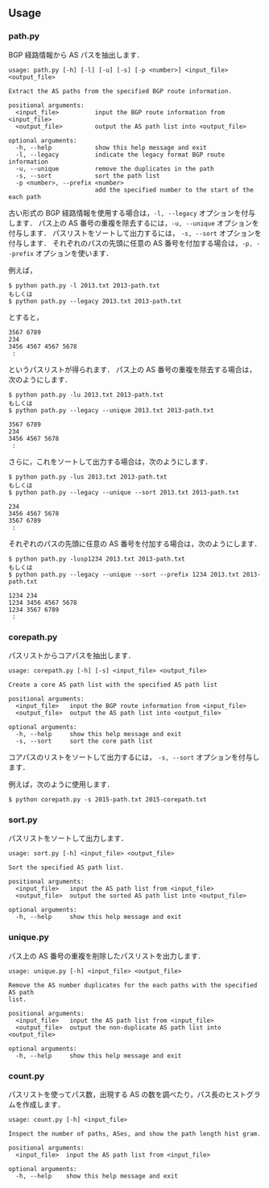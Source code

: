 ## Usage
### path.py

BGP 経路情報から AS パスを抽出します．

```
usage: path.py [-h] [-l] [-u] [-s] [-p <number>] <input_file> <output_file>

Extract the AS paths from the specified BGP route information.

positional arguments:
  <input_file>          input the BGP route information from <input_file>
  <output_file>         output the AS path list into <output_file>

optional arguments:
  -h, --help            show this help message and exit
  -l, --legacy          indicate the legacy format BGP route information
  -u, --unique          remove the duplicates in the path
  -s, --sort            sort the path list
  -p <number>, --prefix <number>
                        add the specified number to the start of the each path
```

古い形式の BGP 経路情報を使用する場合は，`-l, --legacy` オプションを付与します．
パス上の AS 番号の重複を除去するには，`-u, --unique` オプションを付与します．
パスリストをソートして出力するには， `-s, --sort` オプションを付与します．
それぞれのパスの先頭に任意の AS 番号を付加する場合は，`-p, --prefix` オプションを使います．

例えば，

```
$ python path.py -l 2013.txt 2013-path.txt
もしくは
$ python path.py --legacy 2013.txt 2013-path.txt
```

とすると，

```
3567 6789
234
3456 4567 4567 5678
 :
```

というパスリストが得られます．
パス上の AS 番号の重複を除去する場合は，次のようにします．

```
$ python path.py -lu 2013.txt 2013-path.txt
もしくは
$ python path.py --legacy --unique 2013.txt 2013-path.txt
```

```
3567 6789
234
3456 4567 5678
 :
```

さらに，これをソートして出力する場合は，次のようにします．

```
$ python path.py -lus 2013.txt 2013-path.txt
もしくは
$ python path.py --legacy --unique --sort 2013.txt 2013-path.txt
```

```
234
3456 4567 5678
3567 6789
 :
```

それぞれのパスの先頭に任意の AS 番号を付加する場合は，次のようにします．

```
$ python path.py -lusp1234 2013.txt 2013-path.txt
もしくは
$ python path.py --legacy --unique --sort --prefix 1234 2013.txt 2013-path.txt
```

```
1234 234
1234 3456 4567 5678
1234 3567 6789
 :
```


### corepath.py

パスリストからコアパスを抽出します．

```
usage: corepath.py [-h] [-s] <input_file> <output_file>

Create a core AS path list with the specified AS path list

positional arguments:
  <input_file>   input the BGP route information from <input_file>
  <output_file>  output the AS path list into <output_file>

optional arguments:
  -h, --help     show this help message and exit
  -s, --sort     sort the core path list
```

コアパスのリストをソートして出力するには， `-s, --sort` オプションを付与します．

例えば，次のように使用します．

```
$ python corepath.py -s 2015-path.txt 2015-corepath.txt
```

### sort.py

パスリストをソートして出力します．

```
usage: sort.py [-h] <input_file> <output_file>

Sort the specified AS path list.

positional arguments:
  <input_file>   input the AS path list from <input_file>
  <output_file>  output the sorted AS path list into <output_file>

optional arguments:
  -h, --help     show this help message and exit
```

### unique.py

パス上の AS 番号の重複を削除したパスリストを出力します．

```
usage: unique.py [-h] <input_file> <output_file>

Remove the AS number duplicates for the each paths with the specified AS path
list.

positional arguments:
  <input_file>   input the AS path list from <input_file>
  <output_file>  output the non-duplicate AS path list into <output_file>

optional arguments:
  -h, --help     show this help message and exit
```

### count.py

パスリストを使ってパス数，出現する AS の数を調べたり，パス長のヒストグラムを作成します．

```
usage: count.py [-h] <input_file>

Inspect the number of paths, ASes, and show the path length hist gram.

positional arguments:
  <input_file>  input the AS path list from <input_file>

optional arguments:
  -h, --help    show this help message and exit
```

